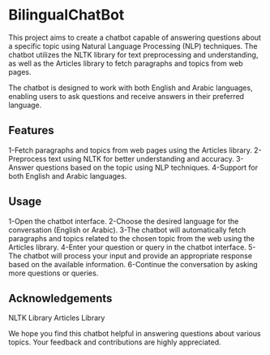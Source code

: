 # BilingualChatBot
This project aims to create a chatbot capable of answering questions about a specific topic using Natural Language Processing (NLP) techniques. The chatbot utilizes the NLTK library for text preprocessing and understanding, as well as the Articles library to fetch paragraphs and topics from web pages.

The chatbot is designed to work with both English and Arabic languages, enabling users to ask questions and receive answers in their preferred language.

## Features
1-Fetch paragraphs and topics from web pages using the Articles library.
2-Preprocess text using NLTK for better understanding and accuracy.
3-Answer questions based on the topic using NLP techniques.
4-Support for both English and Arabic languages.

## Usage
1-Open the chatbot interface.
2-Choose the desired language for the conversation (English or Arabic).
3-The chatbot will automatically fetch paragraphs and topics related to the chosen topic from the web using the Articles library.
4-Enter your question or query in the chatbot interface.
5-The chatbot will process your input and provide an appropriate response based on the available information.
6-Continue the conversation by asking more questions or queries.

## Acknowledgements
NLTK Library
Articles Library


We hope you find this chatbot helpful in answering questions about various topics. Your feedback and contributions are highly appreciated.

